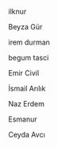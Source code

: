 ilknur

Beyza Gür

irem durman

begum tasci

Emir Civil

İsmail Arılık

Naz Erdem

Esmanur

Ceyda Avcı
